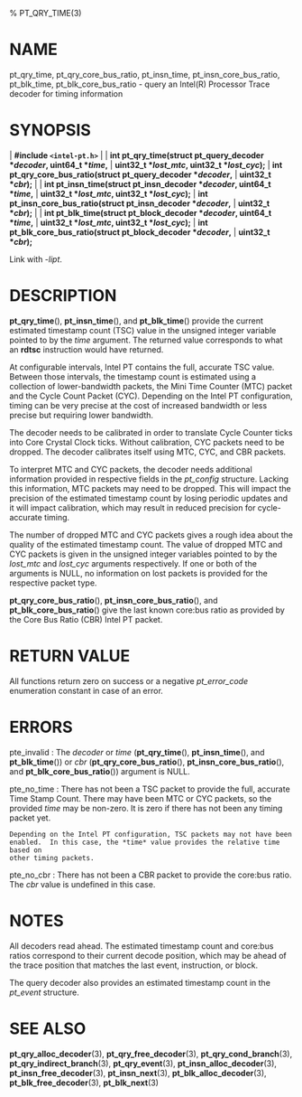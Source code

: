 % PT_QRY_TIME(3)

<!---
 ! Copyright (c) 2015-2022, Intel Corporation
 ! SPDX-License-Identifier: BSD-3-Clause
 !
 ! Redistribution and use in source and binary forms, with or without
 ! modification, are permitted provided that the following conditions are met:
 !
 !  * Redistributions of source code must retain the above copyright notice,
 !    this list of conditions and the following disclaimer.
 !  * Redistributions in binary form must reproduce the above copyright notice,
 !    this list of conditions and the following disclaimer in the documentation
 !    and/or other materials provided with the distribution.
 !  * Neither the name of Intel Corporation nor the names of its contributors
 !    may be used to endorse or promote products derived from this software
 !    without specific prior written permission.
 !
 ! THIS SOFTWARE IS PROVIDED BY THE COPYRIGHT HOLDERS AND CONTRIBUTORS "AS IS"
 ! AND ANY EXPRESS OR IMPLIED WARRANTIES, INCLUDING, BUT NOT LIMITED TO, THE
 ! IMPLIED WARRANTIES OF MERCHANTABILITY AND FITNESS FOR A PARTICULAR PURPOSE
 ! ARE DISCLAIMED. IN NO EVENT SHALL THE COPYRIGHT OWNER OR CONTRIBUTORS BE
 ! LIABLE FOR ANY DIRECT, INDIRECT, INCIDENTAL, SPECIAL, EXEMPLARY, OR
 ! CONSEQUENTIAL DAMAGES (INCLUDING, BUT NOT LIMITED TO, PROCUREMENT OF
 ! SUBSTITUTE GOODS OR SERVICES; LOSS OF USE, DATA, OR PROFITS; OR BUSINESS
 ! INTERRUPTION) HOWEVER CAUSED AND ON ANY THEORY OF LIABILITY, WHETHER IN
 ! CONTRACT, STRICT LIABILITY, OR TORT (INCLUDING NEGLIGENCE OR OTHERWISE)
 ! ARISING IN ANY WAY OUT OF THE USE OF THIS SOFTWARE, EVEN IF ADVISED OF THE
 ! POSSIBILITY OF SUCH DAMAGE.
 !-->

# NAME

pt_qry_time, pt_qry_core_bus_ratio, pt_insn_time, pt_insn_core_bus_ratio,
pt_blk_time, pt_blk_core_bus_ratio - query an Intel(R) Processor Trace decoder
for timing information


# SYNOPSIS

| **\#include `<intel-pt.h>`**
|
| **int pt_qry_time(struct pt_query_decoder \**decoder*, uint64_t \**time*,**
|                 **uint32_t \**lost_mtc*, uint32_t \**lost_cyc*);**
| **int pt_qry_core_bus_ratio(struct pt_query_decoder \**decoder*,**
|                           **uint32_t \**cbr*);**
|
| **int pt_insn_time(struct pt_insn_decoder \**decoder*, uint64_t \**time*,**
|                  **uint32_t \**lost_mtc*, uint32_t \**lost_cyc*);**
| **int pt_insn_core_bus_ratio(struct pt_insn_decoder \**decoder*,**
|                            **uint32_t \**cbr*);**
|
| **int pt_blk_time(struct pt_block_decoder \**decoder*, uint64_t \**time*,**
|                 **uint32_t \**lost_mtc*, uint32_t \**lost_cyc*);**
| **int pt_blk_core_bus_ratio(struct pt_block_decoder \**decoder*,**
|                           **uint32_t \**cbr*);**

Link with *-lipt*.


# DESCRIPTION

**pt_qry_time**(), **pt_insn_time**(), and **pt_blk_time**() provide the current
estimated timestamp count (TSC) value in the unsigned integer variable pointed
to by the *time* argument.  The returned value corresponds to what an **rdtsc**
instruction would have returned.

At configurable intervals, Intel PT contains the full, accurate TSC value.
Between those intervals, the timestamp count is estimated using a collection of
lower-bandwidth packets, the Mini Time Counter (MTC) packet and the Cycle Count
Packet (CYC).  Depending on the Intel PT configuration, timing can be very
precise at the cost of increased bandwidth or less precise but requiring lower
bandwidth.

The decoder needs to be calibrated in order to translate Cycle Counter ticks
into Core Crystal Clock ticks.  Without calibration, CYC packets need to be
dropped.  The decoder calibrates itself using MTC, CYC, and CBR packets.

To interpret MTC and CYC packets, the decoder needs additional information
provided in respective fields in the *pt_config* structure.  Lacking this
information, MTC packets may need to be dropped.  This will impact the precision
of the estimated timestamp count by losing periodic updates and it will impact
calibration, which may result in reduced precision for cycle-accurate timing.

The number of dropped MTC and CYC packets gives a rough idea about the quality
of the estimated timestamp count.  The value of dropped MTC and CYC packets is
given in the unsigned integer variables pointed to by the *lost_mtc* and
*lost_cyc* arguments respectively.  If one or both of the arguments is NULL, no
information on lost packets is provided for the respective packet type.

**pt_qry_core_bus_ratio**(), **pt_insn_core_bus_ratio**(), and
**pt_blk_core_bus_ratio**() give the last known core:bus ratio as provided by
the Core Bus Ratio (CBR) Intel PT packet.


# RETURN VALUE

All functions return zero on success or a negative *pt_error_code* enumeration
constant in case of an error.


# ERRORS

pte_invalid
:   The *decoder* or *time* (**pt_qry_time**(), **pt_insn_time**(), and
    **pt_blk_time**()) or *cbr* (**pt_qry_core_bus_ratio**(),
    **pt_insn_core_bus_ratio**(), and **pt_blk_core_bus_ratio**()) argument is
    NULL.

pte_no_time
:   There has not been a TSC packet to provide the full, accurate Time Stamp
    Count.  There may have been MTC or CYC packets, so the provided *time* may
    be non-zero.  It is zero if there has not been any timing packet yet.

    Depending on the Intel PT configuration, TSC packets may not have been
    enabled.  In this case, the *time* value provides the relative time based on
    other timing packets.

pte_no_cbr
:   There has not been a CBR packet to provide the core:bus ratio.  The *cbr*
    value is undefined in this case.


# NOTES

All decoders read ahead.  The estimated timestamp count and core:bus ratios
correspond to their current decode position, which may be ahead of the trace
position that matches the last event, instruction, or block.

The query decoder also provides an estimated timestamp count in the *pt_event*
structure.


# SEE ALSO

**pt_qry_alloc_decoder**(3), **pt_qry_free_decoder**(3),
**pt_qry_cond_branch**(3), **pt_qry_indirect_branch**(3), **pt_qry_event**(3),
**pt_insn_alloc_decoder**(3), **pt_insn_free_decoder**(3), **pt_insn_next**(3),
**pt_blk_alloc_decoder**(3), **pt_blk_free_decoder**(3), **pt_blk_next**(3)
